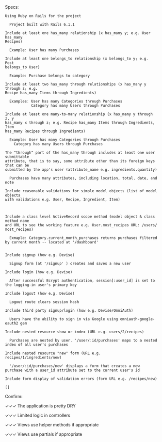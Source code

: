 Specs:

    Using Ruby on Rails for the project
      
      Project built with Rails 6.1.1

    Include at least one has_many relationship (x has_many y; e.g. User has_many 
    Recipes)
      
      Example: User has many Purchases

    Include at least one belongs_to relationship (x belongs_to y; e.g. Post 
    belongs_to User)
      
      Example: Purchase belongs to category

    Include at least two has_many through relationships (x has_many y through z; e.g. 
    Recipe has_many Items through Ingredients)
      
      Examples: User has many Categories through Purchases
                Category has many Users through Purchases

    Include at least one many-to-many relationship (x has_many y through z, y 
    has_many x through z; e.g. Recipe has_many Items through Ingredients, Item 
    has_many Recipes through Ingredients)
      
      Example: User has many Categories through Purchases
        Category has many Users through Purchases

    The "through" part of the has_many through includes at least one user submittable 
    attribute, that is to say, some attribute other than its foreign keys that can be 
    submitted by the app's user (attribute_name e.g. ingredients.quantity)
      
      Purchases have many attributes, including location, total, date, and note

    Include reasonable validations for simple model objects (list of model objects 
    with validations e.g. User, Recipe, Ingredient, Item)



    Include a class level ActiveRecord scope method (model object & class method name 
    and URL to see the working feature e.g. User.most_recipes URL: /users/
    most_recipes)

      Exmaple: Category.current_month_purchases returns purchases filtered by current month -- located at '/dashboard'


    Include signup (how e.g. Devise)

      Signup form (at '/signup' ) creates and saves a new user

    Include login (how e.g. Devise)

      After successful Bcrypt authentication, session[:user_id] is set to the logging-in user's primary key

    Include logout (how e.g. Devise)

      Logout route clears session hash

    Include third party signup/login (how e.g. Devise/OmniAuth)

      Users have the ability to sign in via Google using omniauth-google-oauth2 gem

    Include nested resource show or index (URL e.g. users/2/recipes)

      Purchases are nested by user. '/user/:id/purchases' maps to a nested index of all user's purchases

    Include nested resource "new" form (URL e.g. recipes/1/ingredients/new)

      '/user/:id/purchases/new' displays a form that creates a new purchase with a user_id attribute set to the current user's id

    Include form display of validation errors (form URL e.g. /recipes/new)

    []


Confirm:

   ✓✓✓ The application is pretty DRY

   ✓✓✓ Limited logic in controllers

   ✓✓✓ Views use helper methods if appropriate

   ✓✓✓ Views use partials if appropriate

